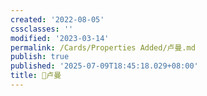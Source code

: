 ```yaml
---
created: '2022-08-05'
cssclasses: ''
modified: '2023-03-14'
permalink: /Cards/Properties Added/卢曼.md
publish: true
published: '2025-07-09T18:45:18.029+08:00'
title: 🧑卢曼
---
```

